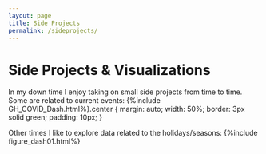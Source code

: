 ```yaml
---
layout: page
title: Side Projects
permalink: /sideprojects/
---
```

<h1>Side Projects & Visualizations</h1>
In my down time I enjoy taking on small side projects from time to time. Some are related to current events:
{%include GH_COVID_Dash.html%}.center {
  margin: auto;
  width: 50%;
  border: 3px solid green;
  padding: 10px;
}


Other times I like to explore data related to the holidays/seasons:
{%include figure_dash01.html%}
